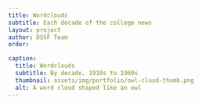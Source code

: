 ```yaml
---
title: Wordclouds
subtitle: Each decade of the college news
layout: project
author: DSSF Team
order: 

caption:
  title: Wordclouds
  subtitle: By decade, 1910s to 1960s
  thumbnail: assets/img/portfolio/owl-cloud-thumb.png
  alt: A word cloud shaped like an owl
---
```

<div class="container-fluid">
  <div class="row">
    <div class="col-lg-4 col-sm-6">
      <img assets/img/portfolio/wordcloud1910s.png>
    </div>
    <div class="col-lg-4 col-sm-6">
      <img assets/img/portfolio/wordcloud1920s.png>
    </div>
    <div class="col-lg-4 col-sm-6">
      <img assets/img/portfolio/wordcloud1930s.png>
    </div>
    <div class="col-lg-4 col-sm-6">
      <img assets/img/portfolio/wordcloud1940s.png>
    </div>
    <div class="col-lg-4 col-sm-6">
      <img assets/img/portfolio/wordcloud1950s.png>
    </div>
    <div class="col-lg-4 col-sm-6">
      <img assets/img/portfolio/wordcloud1960s.png>
    </div>
  </div>
  <div class="container-fluid">
